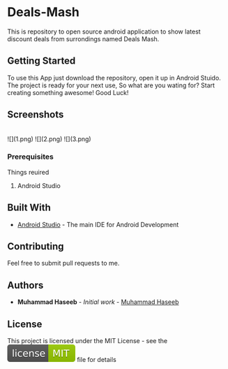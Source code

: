 # Deals-Mash
This is repository to open source android application to show latest discount deals from surrondings named Deals Mash.

## Getting Started

To use this App just download the repository, open it up in Android Stuido. The project is ready for your next use, So what are 
you wating for? Start creating something awesome! Good Luck!

## Screenshots

<br>
![](1.png)
![](2.png)
![](3.png)
<br>

### Prerequisites

Things reuired<br>
1. Android Studio


## Built With

* [Android Studio](https://developer.android.com/studio/index.html) - The main IDE for Android Development

## Contributing

Feel free to submit pull requests to me.


## Authors

* **Muhammad Haseeb** - *Initial work* - [Muhammad Haseeb](https://github.com/iam-mhaseeb)


## License

This project is licensed under the MIT License - see the ![MITLicense](licence.svg) file for details
